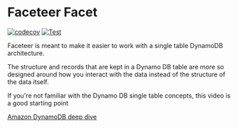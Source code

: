 # Faceteer Facet

[![codecov](https://codecov.io/gh/faceteer/facet/branch/main/graph/badge.svg?token=ORKKZWL5N6)](https://codecov.io/gh/faceteer/facet)
[![Test](https://github.com/faceteer/facet/actions/workflows/test.yml/badge.svg)](https://github.com/faceteer/facet/actions/workflows/test.yml)

Faceteer is meant to make it easier to work with a single table DynamoDB architecture.

The structure and records that are kept in a Dynamo DB table are more so designed around how you interact
with the data instead of the structure of the data itself.

If you're not familiar with the Dynamo DB single table concepts, this video is a good starting point

[Amazon DynamoDB deep dive](https://www.youtube.com/watch?v=6yqfmXiZTlM)
